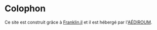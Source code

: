 # Colophon

Ce site est construit grâce à [Franklin.jl](https://franklinjl.org/) et il est
hébergé par l'[AÉDIROUM](https://aediroum.ca/).
